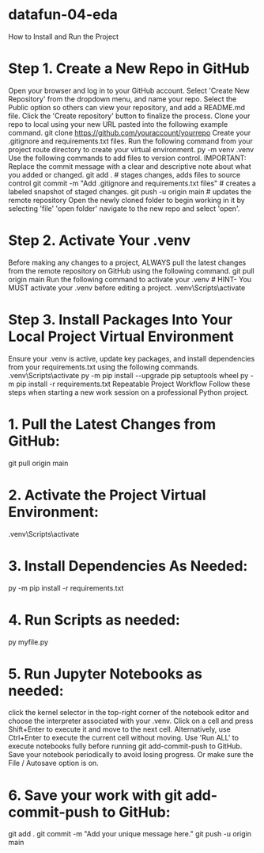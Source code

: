 # datafun-04-eda
How to Install and Run the Project
# Step 1. Create a New Repo in GitHub
Open your browser and log in to your GitHub account.
Select 'Create New Repository' from the dropdown menu, and name your repo.
Select the Public option so others can view your repository, and add a README.md file.
Click the 'Create repository' button to finalize the process.
Clone your repo to local using your new URL pasted into the following example command.
git clone https://github.com/youraccount/yourrepo
Create your .gitignore and requirements.txt files.
Run the following command from your project route directory to create your virtual environment.
py -m venv .venv
Use the following commands to add files to version control. IMPORTANT: Replace the commit message with a clear and descriptive note about what you added or changed.
git add . # stages changes, adds files to source control
git commit -m "Add .gitignore and requirements.txt files" # creates a labeled snapshot of staged changes.
git push -u origin main # updates the remote repository
Open the newly cloned folder to begin working in it by selecting 'file' 'open folder' navigate to the new repo and select 'open'.
# Step 2. Activate Your .venv
Before making any changes to a project, ALWAYS pull the latest changes from the remote repository on GitHub using the following command.
git pull origin main
Run the following command to activate your .venv # HINT- You MUST activate your .venv before editing a project.
.venv\Scripts\activate
# Step 3. Install Packages Into Your Local Project Virtual Environment
Ensure your .venv is active, update key packages, and install dependencies from your requirements.txt using the following commands.
.venv\Scripts\activate
py -m pip install --upgrade pip setuptools wheel
py -m pip install -r requirements.txt
Repeatable Project Workflow
Follow these steps when starting a new work session on a professional Python project.

# 1. Pull the Latest Changes from GitHub:
git pull origin main
# 2. Activate the Project Virtual Environment:
.venv\Scripts\activate
# 3. Install Dependencies As Needed:
py -m pip install -r requirements.txt
# 4. Run Scripts as needed:
py myfile.py
# 5. Run Jupyter Notebooks as needed:
click the kernel selector in the top-right corner of the notebook editor and choose the interpreter associated with your .venv.
Click on a cell and press Shift+Enter to execute it and move to the next cell.
Alternatively, use Ctrl+Enter to execute the current cell without moving.
Use 'Run ALL' to execute notebooks fully before running git add-commit-push to GitHub.
Save your notebook periodically to avoid losing progress. Or make sure the File / Autosave option is on.
# 6. Save your work with git add-commit-push to GitHub:
git add .
git commit -m "Add your unique message here."
git push -u origin main
